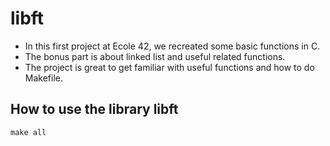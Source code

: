 # libft
- In this first project at Ecole 42, we recreated some basic functions in C.
- The bonus part is about linked list and useful related functions.
- The project is great to get familiar with useful functions and how to do Makefile.
## How to use the library libft
`make all`
